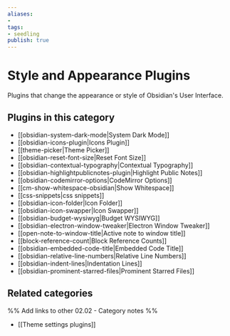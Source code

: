```yaml
---
aliases:
- 
tags: 
- seedling 
publish: true
---
```



# Style and Appearance Plugins

Plugins that change the appearance or style of Obsidian's User Interface.

## Plugins in this category

- [[obsidian-system-dark-mode|System Dark Mode]]
- [[obsidian-icons-plugin|Icons Plugin]]
- [[theme-picker|Theme Picker]]
- [[obsidian-reset-font-size|Reset Font Size]]
- [[obsidian-contextual-typography|Contextual Typography]]
- [[obsidian-highlightpublicnotes-plugin|Highlight Public Notes]]
- [[obsidian-codemirror-options|CodeMirror Options]]
- [[cm-show-whitespace-obsidian|Show Whitespace]]
- [[css-snippets|css snippets]]
- [[obsidian-icon-folder|Icon Folder]]
- [[obsidian-icon-swapper|Icon Swapper]]
- [[obsidian-budget-wysiwyg|Budget WYSIWYG]]
- [[obsidian-electron-window-tweaker|Electron Window Tweaker]]
- [[open-note-to-window-title|Active note to window title]]
- [[block-reference-count|Block Reference Counts]]
- [[obsidian-embedded-code-title|Embedded Code Title]]
- [[obsidian-relative-line-numbers|Relative Line Numbers]]
- [[obsidian-indent-lines|Indentation Lines]]
- [[obsidian-prominent-starred-files|Prominent Starred Files]]

## Related categories

%% Add links to other 02.02 - Category notes %%

- [[Theme settings plugins]]